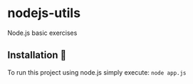 # nodejs-utils
 Node.js basic exercises

## Installation 🔧
To run this project using node.js simply execute:
```node app.js```
